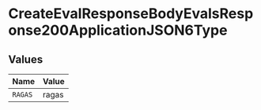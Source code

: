 # CreateEvalResponseBodyEvalsResponse200ApplicationJSON6Type


## Values

| Name    | Value   |
| ------- | ------- |
| `RAGAS` | ragas   |